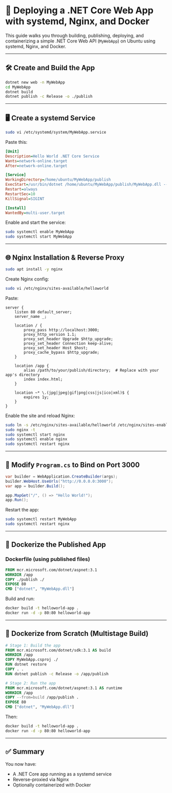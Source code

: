 # 🚀 Deploying a .NET Core Web App with systemd, Nginx, and Docker

This guide walks you through building, publishing, deploying, and containerizing a simple .NET Core Web API (`MyWebApp`) on Ubuntu using systemd, Nginx, and Docker.

---

## 🛠️ Create and Build the App

```bash
dotnet new web -n MyWebApp
cd MyWebApp
dotnet build
dotnet publish -c Release -o ./publish
```

---

## 🖥️ Create a systemd Service

```bash
sudo vi /etc/systemd/system/MyWebApp.service
```

Paste this:

```ini
[Unit]
Description=Hello World .NET Core Service
Wants=network-online.target
After=network-online.target

[Service]
WorkingDirectory=/home/ubuntu/MyWebApp/publish
ExecStart=/usr/bin/dotnet /home/ubuntu/MyWebApp/publish/MyWebApp.dll --urls=http://localhost:3000
Restart=always
RestartSec=10
KillSignal=SIGINT

[Install]
WantedBy=multi-user.target
```

Enable and start the service:

```bash
sudo systemctl enable MyWebApp
sudo systemctl start MyWebApp
```

---

## 🌐 Nginx Installation & Reverse Proxy

```bash
sudo apt install -y nginx
```

Create Nginx config:

```bash
sudo vi /etc/nginx/sites-available/helloworld
```

Paste:

```nginx
server {
    listen 80 default_server;
    server_name _;

    location / {
        proxy_pass http://localhost:3000;
        proxy_http_version 1.1;
        proxy_set_header Upgrade $http_upgrade;
        proxy_set_header Connection keep-alive;
        proxy_set_header Host $host;
        proxy_cache_bypass $http_upgrade;
    }

    location /app {
        alias /path/to/your/publish/directory;  # Replace with your app's directory
        index index.html;
    }

    location ~* \.(jpg|jpeg|gif|png|css|js|ico|xml)$ {
        expires 1y;
    }
}
```

Enable the site and reload Nginx:

```bash
sudo ln -s /etc/nginx/sites-available/helloworld /etc/nginx/sites-enabled/
sudo nginx -t
sudo systemctl start nginx
sudo systemctl enable nginx
sudo systemctl restart nginx
```

---

## 🔧 Modify `Program.cs` to Bind on Port 3000

```csharp
var builder = WebApplication.CreateBuilder(args);
builder.WebHost.UseUrls("http://0.0.0.0:3000");
var app = builder.Build();

app.MapGet("/", () => "Hello World!");
app.Run();
```

Restart the app:

```bash
sudo systemctl restart MyWebApp
sudo systemctl restart nginx
```

---

## 🐳 Dockerize the Published App

### Dockerfile (using published files)

```dockerfile
FROM mcr.microsoft.com/dotnet/aspnet:3.1
WORKDIR /app
COPY ./publish ./
EXPOSE 80
CMD ["dotnet", "MyWebApp.dll"]
```

Build and run:

```bash
docker build -t helloworld-app .
docker run -d -p 80:80 helloworld-app
```

---

## 🐳 Dockerize from Scratch (Multistage Build)

```dockerfile
# Stage 1: Build the app
FROM mcr.microsoft.com/dotnet/sdk:3.1 AS build
WORKDIR /app
COPY MyWebApp.csproj ./
RUN dotnet restore
COPY . .
RUN dotnet publish -c Release -o /app/publish

# Stage 2: Run the app
FROM mcr.microsoft.com/dotnet/aspnet:3.1 AS runtime
WORKDIR /app
COPY --from=build /app/publish .
EXPOSE 80
CMD ["dotnet", "MyWebApp.dll"]
```

Then:

```bash
docker build -t helloworld-app .
docker run -d -p 80:80 helloworld-app
```

---

## ✅ Summary

You now have:
- A .NET Core app running as a systemd service
- Reverse-proxied via Nginx
- Optionally containerized with Docker

